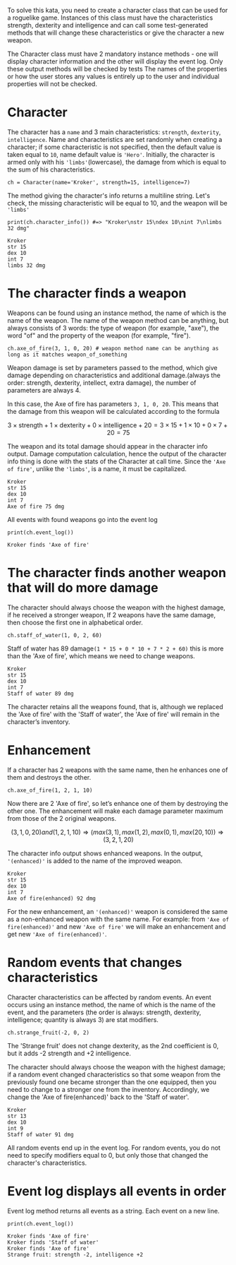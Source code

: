 To solve this kata, you need to create a character class that can be used for a roguelike game. Instances of this class must have the characteristics strength, dexterity and intelligence and can call some test-generated methods that will change these characteristics or give the character a new weapon.

The Character class must have 2 mandatory instance methods - one will display character information and the other will display the event log. Only these output methods will be checked by tests The names of the properties or how the user stores any values is entirely up to the user and individual properties will not be checked.

# Character
The character has a `name` and 3 main characteristics: `strength`, `dexterity`, `intelligence`. Name and characteristics are set randomly when creating a character; if some characteristic is not specified, then the default value is taken equal to `10`, name default value is `'Hero'`. Initially, the character is armed only with his `'limbs'`(lowercase), the damage from which is equal to the sum of his characteristics.
```
ch = Character(name='Kroker', strength=15, intelligence=7)
```
The method giving the character's info returns a multiline string. Let's check, the missing characteristic will be equal to 10, and the weapon will be `'limbs'`
```
print(ch.character_info()) #=> "Kroker\nstr 15\ndex 10\nint 7\nlimbs 32 dmg"
```
```
Kroker
str 15
dex 10
int 7
limbs 32 dmg
```

# The character finds a weapon
Weapons can be found using an instance method, the name of which is the name of the weapon. The name of the weapon method can be anything, but always consists of 3 words: the type of weapon (for example, "axe"), the word "of" and the property of the weapon (for example, "fire").
```
ch.axe_of_fire(3, 1, 0, 20) # weapon method name can be anything as long as it matches weapon_of_something
```
Weapon damage is set by parameters passed to the method, which give damage depending on characteristics and additional damage.(always the order: strength, dexterity, intellect, extra damage), the number of parameters are always 4.

In this case, the Axe of fire has parameters `3, 1, 0, 20`. This means that the damage from this weapon will be calculated according to the formula

$$
3 \times \text{strength} + 1 \times \text{dexterity} + 0 \times \text{intelligence} + 20 = 3 \times 15 + 1 \times 10 + 0 \times 7 + 20 = 75
$$

The weapon and its total damage should appear in the character info output. Damage computation calculation, hence the output of the character info thing is done with the stats of the Character at call time. Since the `'Axe of fire'`, unlike the `'limbs'`, is a name, it must be capitalized.
```
Kroker
str 15
dex 10
int 7
Axe of fire 75 dmg
```
All events with found weapons go into the event log
```
print(ch.event_log())
```
```
Kroker finds 'Axe of fire'
```

# The character finds another weapon that will do more damage
The character should always choose the weapon with the highest damage, if he received a stronger weapon, If 2 weapons have the same damage, then choose the first one in alphabetical order.
```
ch.staff_of_water(1, 0, 2, 60)
```
Staff of water has 89 damage`(1 * 15 + 0 * 10 + 7 * 2 + 60)` this is more than the 'Axe of fire', which means we need to change weapons.
```
Kroker
str 15
dex 10
int 7
Staff of water 89 dmg
```
The character retains all the weapons found, that is, although we replaced the 'Axe of fire' with the 'Staff of water', the 'Axe of fire' will remain in the character’s inventory.

# Enhancement
If a character has 2 weapons with the same name, then he enhances one of them and destroys the other.
```
ch.axe_of_fire(1, 2, 1, 10)
```
Now there are 2 'Axe of fire', so let’s enhance one of them by destroying the other one. The enhancement will make each damage parameter maximum from those of the 2 original weapons.

$$
(3,1,0,20)and(1,2,1,10)⇒(max(3,1),max(1,2),max(0,1),max(20,10))⇒(3,2,1,20)
$$

The character info output shows enhanced weapons. In the output, `'(enhanced)'` is added to the name of the improved weapon.
```
Kroker
str 15
dex 10
int 7
Axe of fire(enhanced) 92 dmg
```
For the new enhancement, an `'(enhanced)'` weapon is considered the same as a non-enhanced weapon with the same name. For example: from `'Axe of fire(enhanced)'` and new `'Axe of fire'` we will make an enhancement and get new `'Axe of fire(enhanced)'`.

# Random events that changes characteristics
Character characteristics can be affected by random events. An event occurs using an instance method, the name of which is the name of the event, and the parameters (the order is always: strength, dexterity, intelligence; quantity is always 3) are stat modifiers.
```
ch.strange_fruit(-2, 0, 2)
```
The 'Strange fruit' does not change dexterity, as the 2nd coefficient is 0, but it adds -2 strength and +2 intelligence.

The character should always choose the weapon with the highest damage; if a random event changed characteristics so that some weapon from the previously found one became stronger than the one equipped, then you need to change to a stronger one from the inventory. Accordingly, we change the 'Axe of fire(enhanced)' back to the 'Staff of water'.
```
Kroker
str 13
dex 10
int 9
Staff of water 91 dmg
```
All random events end up in the event log. For random events, you do not need to specify modifiers equal to 0, but only those that changed the character's characteristics.

# Event log displays all events in order
Event log method returns all events as a string. Each event on a new line.
```
print(ch.event_log())
```
```
Kroker finds 'Axe of fire'
Kroker finds 'Staff of water'
Kroker finds 'Axe of fire'
Strange fruit: strength -2, intelligence +2
```
